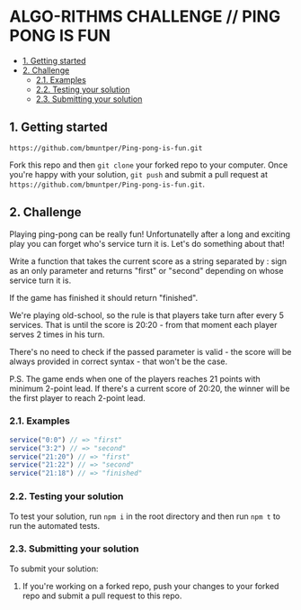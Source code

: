 # ALGO-RITHMS CHALLENGE // PING PONG IS FUN

- [1. Getting started](#1-getting-started)
- [2. Challenge](#2-challenge)
  - [2.1. Examples](#21-examples)
  - [2.2. Testing your solution](#22-testing-your-solution)
  - [2.3. Submitting your solution](#23-submitting-your-solution)

## 1. Getting started
  `https://github.com/bmuntper/Ping-pong-is-fun.git`

Fork this repo and then `git clone` your forked repo to your computer.
Once you're happy with your solution, `git push` and submit a pull request at
`https://github.com/bmuntper/Ping-pong-is-fun.git`.

## 2. Challenge

Playing ping-pong can be really fun! Unfortunatelly after a long and exciting play you can forget who's service turn it is. Let's do something about that!

Write a function that takes the current score as a string separated by : sign as an only parameter and returns "first" or "second" depending on whose service turn it is.

If the game has finished it should return "finished".

We're playing old-school, so the rule is that players take turn after every 5 services. That is until the score is 20:20 - from that moment each player serves 2 times in his turn.

There's no need to check if the passed parameter is valid - the score will be always provided in correct syntax - that won't be the case.

P.S. The game ends when one of the players reaches 21 points with minimum 2-point lead. If there's a current score of 20:20, the winner will be the first player to reach 2-point lead.


### 2.1. Examples

```js
service("0:0") // => "first"
service("3:2") // => "second"
service("21:20") // => "first"
service("21:22") // => "second"
service("21:18") // => "finished"
```

### 2.2. Testing your solution
To test your solution, run `npm i` in the root directory
and then run `npm t` to run the automated tests.

### 2.3. Submitting your solution

To submit your solution:

1. If you're working on a forked repo, push your changes to your forked repo and submit a pull request to this repo.
